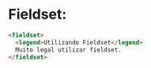 # Fieldset:

~~~html
<fieldset>
  <legend>Utilizando Fieldset</legend>
  Muito legal utilizar fieldset.
</fieldset>
~~~
